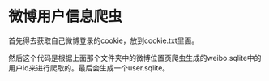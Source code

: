 # 微博用户信息爬虫

首先得去获取自己微博登录的cookie，放到cookie.txt里面。

然后这个代码是根据上面那个文件夹中的微博位置页爬虫生成的weibo.sqlite中的用户id来进行爬取的。最后会生成一个user.sqlite。
